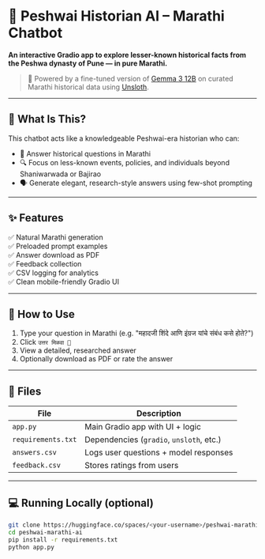 # 📜 Peshwai Historian AI – Marathi Chatbot

**An interactive Gradio app to explore lesser-known historical facts from the Peshwa dynasty of Pune — in pure Marathi.**

> 🤖 Powered by a fine-tuned version of [Gemma 3 12B](https://huggingface.co/unsloth/gemma-3-12b-it-unsloth-bnb-4bit) on curated Marathi historical data using [Unsloth](https://github.com/unslothai/unsloth).

---

## 🧠 What Is This?

This chatbot acts like a knowledgeable Peshwai-era historian who can:

- 🧾 Answer historical questions in Marathi
- 🔍 Focus on less-known events, policies, and individuals beyond Shaniwarwada or Bajirao
- 🗣️ Generate elegant, research-style answers using few-shot prompting

---

## ✨ Features

✅ Natural Marathi generation  
✅ Preloaded prompt examples  
✅ Answer download as PDF  
✅ Feedback collection  
✅ CSV logging for analytics  
✅ Clean mobile-friendly Gradio UI  

---

## 🧪 How to Use

1. Type your question in Marathi (e.g. "महादजी शिंदे आणि इंग्रज यांचे संबंध कसे होते?")
2. Click `उत्तर मिळवा 🚀`
3. View a detailed, researched answer
4. Optionally download as PDF or rate the answer

---

## 📁 Files

| File           | Description                              |
|----------------|------------------------------------------|
| `app.py`       | Main Gradio app with UI + logic          |
| `requirements.txt` | Dependencies (`gradio`, `unsloth`, etc.) |
| `answers.csv`  | Logs user questions + model responses    |
| `feedback.csv` | Stores ratings from users                |

---

## 💻 Running Locally (optional)

```bash
git clone https://huggingface.co/spaces/<your-username>/peshwai-marathi-ai
cd peshwai-marathi-ai
pip install -r requirements.txt
python app.py

